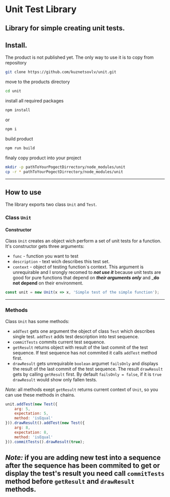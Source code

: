 # Unit Test Library

Library for simple creating unit tests.
---

## Install.
The product is not published yet. The only way to use it is to copy from repository
```bash
git clone https://github.com/kuznetsovlv/unit.git
```
move to the products directory
```bash
cd unit
```
install all required packages
```bash
npm install
```
or
```bash
npm i
```
build product
```bash
npm run build
```
finaly copy product into your project
```bash
mkdir -p pathToYourPogectDirrectory/node_modules/unit
cp -r * pathToYourPogectDirrectory/node_modules/unit
```
---

## How to use
The library exports two class `Unit` and `Test`.

### Class `Unit`
#### Constructor
Class `Unit` creates an object wich perform a set of unit tests for a function. It's constructor gets three arguments:
* `func` - function you want to test
* `description` - text wich describes this test set.
* `context` - object of testing function`s context. This argument is unrequirable and I srongly recomed to ___not use it___ because unit tests are good for pure functions that depend on ___their arguments only___ and ___do not depend__ on their environment.
```javascript
const unit = new Unit(x => x, 'Simple test of the simple function');
```
---

### Methods
Class `Unit` has some methods:
* `addTest` gets one argument the object of class `Test` which describes single test. `addTest` adds test description into test sequence.
* `commitTests` commits current test sequence.
* `getResult` returns object with result of the last commit of the test sequence. If test sequence has not commited it calls `addTest` method first.
* `drawResult` gets unrequirable `boolean` argumet `failsOnly` and displays the result of the last commit of the test sequence. The result `drawResult` gets by calling `getResult` first. By default `failsOnly = false`, if it is `true` `drawResult` would show only fallen tests.

_Note:_ all methods exept `getResult` returns current context of `Unit`, so you can use these methods in chains.
```javascript
unit.addTest(new Test({
	arg: 5,
	expectation: 5,
	method: 'isEqual'
})).drawResult().addTest(new Test({
	arg: 8,
	expectation: 8,
	method: 'isEqual'
})).commitTests().drawResult(true);
```

_Note:_ if you are adding new test into a sequence after the sequence has been commited to get or display the test's result you need call `commitTests` method before `getResult` and  `drawResult` methods.
---
